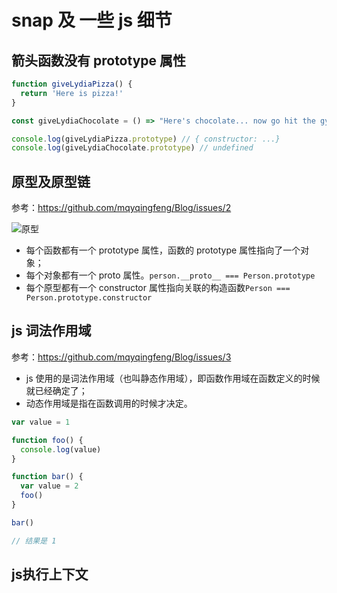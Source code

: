 # snap 及 一些 js 细节

## 箭头函数没有 prototype 属性

```js
function giveLydiaPizza() {
  return 'Here is pizza!'
}

const giveLydiaChocolate = () => "Here's chocolate... now go hit the gym already."

console.log(giveLydiaPizza.prototype) // { constructor: ...}
console.log(giveLydiaChocolate.prototype) // undefined
```

## 原型及原型链

参考：https://github.com/mqyqingfeng/Blog/issues/2

![原型](~@images/prototype5.png)

- 每个函数都有一个 prototype 属性，函数的 prototype 属性指向了一个对象；
- 每个对象都有一个 proto 属性。`person.__proto__ === Person.prototype`
- 每个原型都有一个 constructor 属性指向关联的构造函数`Person === Person.prototype.constructor`

## js 词法作用域

参考：https://github.com/mqyqingfeng/Blog/issues/3

- js 使用的是词法作用域（也叫静态作用域），即函数作用域在函数定义的时候就已经确定了；
- 动态作用域是指在函数调用的时候才决定。

```javascript
var value = 1

function foo() {
  console.log(value)
}

function bar() {
  var value = 2
  foo()
}

bar()

// 结果是 1
```

## js执行上下文
